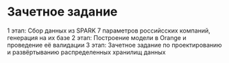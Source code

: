 # Зачетное задание
1 этап: Сбор данных из SPARK 7 параметров российсских компаний, генерация на их базе 
2 этап: Построение модели в Orange и проведение её валидации
3 этап: 
Зачетное задание по проектированию и развёртыванию распределенных хранилищ данных 
